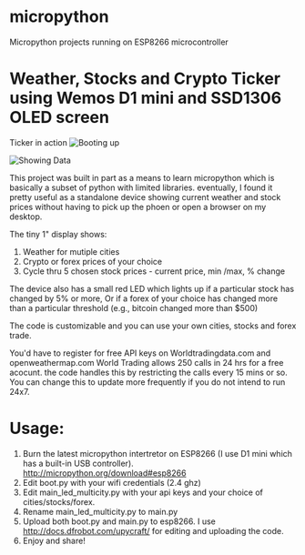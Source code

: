 # micropython
Micropython projects running on ESP8266 microcontroller

# Weather, Stocks and Crypto Ticker using Wemos D1 mini and SSD1306 OLED screen

Ticker in action
![Booting up](boot.gif)

![Showing Data](ticker.gif)


This project was built in part as a means to learn micropython which is basically a subset of python with limited libraries.
eventually, I found it pretty useful as a standalone device showing current weather and stock prices without having to pick up the phoen or open a browser on my desktop.

The tiny 1" display shows:

1. Weather for mutiple cities
2. Crypto or forex prices of your choice
3. Cycle thru 5 chosen stock prices - current price, min /max, % change

The device also has a small red LED which lights up if a particular stock has changed by 5% or more, Or if a forex of your choice has changed more than a particular threshold (e.g., bitcoin changed more than $500)

The code is customizable and you can use your own cities, stocks and forex trade.

You'd have to register for free API keys on Worldtradingdata.com and openweathermap.com
World Trading allows 250 calls in 24 hrs for a free acocunt. the code handles this by restricting the calls every 15 mins or so.
You can change this to update more frequently if you do not intend to run 24x7.

# Usage:
1. Burn the latest micropython intertretor on ESP8266 (I use D1 mini which has a built-in USB controller).
   http://micropython.org/download#esp8266
2. Edit boot.py with your wifi credentials (2.4 ghz)
3. Edit main_led_multicity.py with your api keys and your choice of cities/stocks/forex.
4. Rename main_led_multicity.py to main.py
5. Upload both boot.py and main.py to esp8266. I use http://docs.dfrobot.com/upycraft/ for editing and uploading the code.
6. Enjoy and share!
